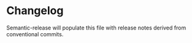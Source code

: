 # Changelog

Semantic-release will populate this file with release notes derived from conventional commits.
